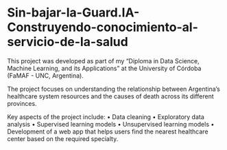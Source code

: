 # Sin-bajar-la-Guard.IA-Construyendo-conocimiento-al-servicio-de-la-salud
This project was developed as part of my “Diploma in Data Science, Machine Learning, and its Applications” at the University of Córdoba (FaMAF - UNC, Argentina).

The project focuses on understanding the relationship between Argentina’s healthcare system resources and the causes of death across its different provinces.

Key aspects of the project include:
	•	Data cleaning
	•	Exploratory data analysis
	•	Supervised learning models
	•	Unsupervised learning models
	•	Development of a web app that helps users find the nearest healthcare center based on the required specialty.
